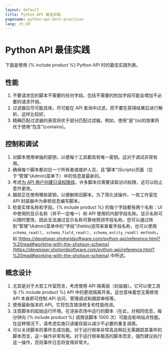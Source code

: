 ```yaml
---
layout: default
title: Python API 最佳实践
pagename: python-api-best-practices
lang: zh_CN
---
```


# Python API 最佳实践


下面是使用 {% include product %} Python API 时的最佳实践列表。

## 性能

1.  不要请求您的脚本不需要的任何字段。包括不需要的附加字段可能会增加不必要的请求开销。
2.  过滤器应尽可能具体。尽可能在 API 查询中过滤，而不要在获得结果后进行解析，这样比较好。
3.  精确匹配过滤器的表现将优于部分匹配过滤器。例如，使用“是”(is)的效果将优于使用“包含”(contains)。

## 控制和调试

1.  对脚本使用单独的密钥，以便每个工具都具有唯一密钥。这对于调试非常有用。
2.  确保每个脚本都对应一个所有者或维护人员，且“脚本”(Scripts)页面（位于“管理”(Admin)菜单下）中的信息是最新的。
3.  考虑[为 API 用户创建只读权限组](https://developer.shotgridsoftware.com/zh_CN/bbae2ca7/)。许多脚本仅需要读取访问权限，这可以防止意外更改。
4.  跟踪正在使用哪些密钥，以便删除旧脚本。为了简化该操作，一些工作室在 API 封装器中为审核信息编写脚本。
5.  检查实体名称和字段。{% include product %} 的每个字段都有两个名称：UI 中使用的显示名称（并不一定唯一）和 API 使用的内部字段名称。显示名称可以随时更改，因此无法通过显示名称可靠地预测字段名称。您可以通过转到“管理”(Admin)菜单中的“字段”(fields)选项来查看字段名称，也可以使用 `schema_read(), schema_field_read(), schema_entity_read() methods`，如 [https://developer.shotgridsoftware.com/python-api/reference.html?%20read#working-with-the-shotgun-schema](https://developer.shotgridsoftware.com/python-api/reference.html?%20read#working-with-the-shotgun-schema) 中所述。

## 概念设计

1.  尤其是对于大型工作室而言，考虑使用 API 隔离层（封装器）。它可以使工具与 {% include product %} API 中的更改隔离开来。这也意味着您无需修改 API 本身即可控制 API 访问、管理调试和跟踪审核等。
2.  使用最新版本的 API。它将包含错误修复和性能改进。
3.  注意脚本的起始运行环境。在渲染农场中运行的脚本（在此，对相同信息，每分钟向 {% include product %} 调用该脚本 1000 次）可能会影响站点性能。在这种情况下，请考虑实施只读缓存层以减少不必要的重复调用。
4.  可以关闭脚本的事件生成功能。对于运行频率非常高且稍后无需跟踪其事件的脚本而言，这一操作非常有用。对于运行频率极高的脚本而言，强烈建议执行这一操作，否则事件日志将变得非常大。